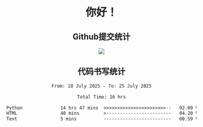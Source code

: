 <div align="center">
<h1>你好！</h1>

<h2>Github提交统计</h2>
<a href="https://github.com/ikun0014">
    <img src="https://github-readme-stats.vercel.app/api?username=ikun0014&include_all_commits=true&count_private=true&locale=cn&show_icons=true&bg_color=0,EC6C6C,FFD479,FFFC79,73FA79,73FDFF,D783FF"/>
  </a>
</div>

<div align="center">
<h2>代码书写统计</h2>
  
<!--START_SECTION:waka-->

```txt
From: 18 July 2025 - To: 25 July 2025

Total Time: 16 hrs

Python              14 hrs 47 mins  >>>>>>>>>>>>>>>>>>>>>>>--   92.09 %
HTML                40 mins         >------------------------   04.20 %
Text                5 mins          -------------------------   00.59 %
```

<!--END_SECTION:waka-->

</div>
